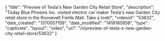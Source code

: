 {
    "title": "Preview of Tesla's New Garden City Retail Store",
    "description": "Today Blue Phoenix Inc. visited electric car maker Tesla's new Garden City retail store in the Roosevelt Fields Mall. Take a look!",
    "videoid": "53632",
    "date_created": "1370057159",
    "date_modified": "1418180958",
    "type": "captivate",
    "layout": "video",
    "url": "\/v\/preview-of-tesla-s-new-garden-city-retail-store\/53632"
}